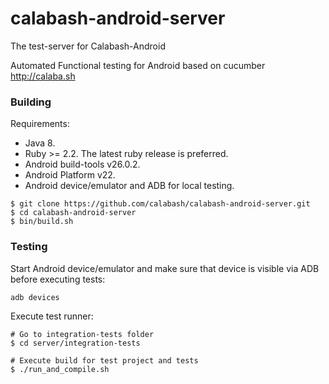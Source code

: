 # calabash-android-server
The test-server for Calabash-Android

Automated Functional testing for Android based on cucumber http://calaba.sh 

### Building

Requirements:

- Java 8.
- Ruby >= 2.2. The latest ruby release is preferred.
- Android build-tools v26.0.2.
- Android Platform v22.
- Android device/emulator and ADB for local testing.

```
$ git clone https://github.com/calabash/calabash-android-server.git
$ cd calabash-android-server
$ bin/build.sh
```

### Testing

Start Android device/emulator and make sure that device is visible via ADB before executing tests: 

```
adb devices
```

Execute test runner:

```
# Go to integration-tests folder
$ cd server/integration-tests

# Execute build for test project and tests
$ ./run_and_compile.sh
```